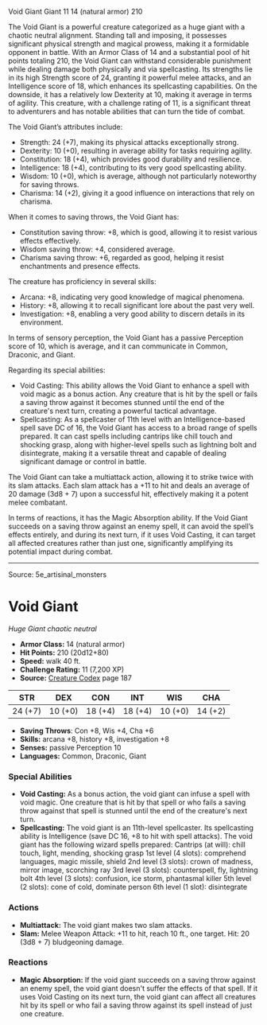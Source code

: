 <MonsterName/>Void Giant</MonsterName>
<CreatureType/>Giant</CreatureType>
<CR/>11</CR>
<AC/>14 (natural armor)</AC>
<HP/>210</HP>
<summary>The Void Giant is a powerful creature categorized as a huge giant with a chaotic neutral alignment. Standing tall and imposing, it possesses significant physical strength and magical prowess, making it a formidable opponent in battle. With an Armor Class of 14 and a substantial pool of hit points totaling 210, the Void Giant can withstand considerable punishment while dealing damage both physically and via spellcasting. Its strengths lie in its high Strength score of 24, granting it powerful melee attacks, and an Intelligence score of 18, which enhances its spellcasting capabilities. On the downside, it has a relatively low Dexterity at 10, making it average in terms of agility. This creature, with a challenge rating of 11, is a significant threat to adventurers and has notable abilities that can turn the tide of combat.</summary>

<detail>

The Void Giant’s attributes include:
- Strength: 24 (+7), making its physical attacks exceptionally strong.
- Dexterity: 10 (+0), resulting in average ability for tasks requiring agility.
- Constitution: 18 (+4), which provides good durability and resilience.
- Intelligence: 18 (+4), contributing to its very good spellcasting ability.
- Wisdom: 10 (+0), which is average, although not particularly noteworthy for saving throws.
- Charisma: 14 (+2), giving it a good influence on interactions that rely on charisma.

When it comes to saving throws, the Void Giant has:
- Constitution saving throw: +8, which is good, allowing it to resist various effects effectively.
- Wisdom saving throw: +4, considered average.
- Charisma saving throw: +6, regarded as good, helping it resist enchantments and presence effects.

The creature has proficiency in several skills:
- Arcana: +8, indicating very good knowledge of magical phenomena.
- History: +8, allowing it to recall significant lore about the past very well.
- Investigation: +8, enabling a very good ability to discern details in its environment.

In terms of sensory perception, the Void Giant has a passive Perception score of 10, which is average, and it can communicate in Common, Draconic, and Giant.

Regarding its special abilities:
- Void Casting: This ability allows the Void Giant to enhance a spell with void magic as a bonus action. Any creature that is hit by the spell or fails a saving throw against it becomes stunned until the end of the creature's next turn, creating a powerful tactical advantage.
- Spellcasting: As a spellcaster of 11th level with an Intelligence-based spell save DC of 16, the Void Giant has access to a broad range of spells prepared. It can cast spells including cantrips like chill touch and shocking grasp, along with higher-level spells such as lightning bolt and disintegrate, making it a versatile threat and capable of dealing significant damage or control in battle.

The Void Giant can take a multiattack action, allowing it to strike twice with its slam attacks. Each slam attack has a +11 to hit and deals an average of 20 damage (3d8 + 7) upon a successful hit, effectively making it a potent melee combatant.

In terms of reactions, it has the Magic Absorption ability. If the Void Giant succeeds on a saving throw against an enemy spell, it can avoid the spell’s effects entirely, and during its next turn, if it uses Void Casting, it can target all affected creatures rather than just one, significantly amplifying its potential impact during combat.</detail>



---

Source: 5e_artisinal_monsters

# Void Giant

*Huge* *Giant* *chaotic neutral*

- **Armor Class:** 14 (natural armor)
- **Hit Points:** 210 (20d12+80)
- **Speed:** walk 40 ft.
- **Challenge Rating:** 11 (7,200 XP)
- **Source:** [Creature Codex](https://koboldpress.com/kpstore/product/creature-codex-for-5th-edition-dnd) page 187

| STR | DEX | CON | INT | WIS | CHA |
| --- | --- | --- | --- | --- | --- |
| 24 (+7) | 10 (+0) | 18 (+4) | 18 (+4) | 10 (+0) | 14 (+2) |

- **Saving Throws**: Con +8, Wis +4, Cha +6
- **Skills:** arcana +8, history +8, investigation +8
- **Senses:** passive Perception 10
- **Languages:** Common, Draconic, Giant

### Special Abilities

- **Void Casting:** As a bonus action, the void giant can infuse a spell with void magic. One creature that is hit by that spell or who fails a saving throw against that spell is stunned until the end of the creature's next turn.
- **Spellcasting:** The void giant is an 11th-level spellcaster. Its spellcasting ability is Intelligence (save DC 16, +8 to hit with spell attacks). The void giant has the following wizard spells prepared: 
Cantrips (at will): chill touch, light, mending, shocking grasp
1st level (4 slots): comprehend languages, magic missile, shield
2nd level (3 slots): crown of madness, mirror image, scorching ray
3rd level (3 slots): counterspell, fly, lightning bolt
4th level (3 slots): confusion, ice storm, phantasmal killer
5th level (2 slots): cone of cold, dominate person
6th level (1 slot): disintegrate

### Actions

- **Multiattack:** The void giant makes two slam attacks.
- **Slam:** Melee Weapon Attack: +11 to hit, reach 10 ft., one target. Hit: 20 (3d8 + 7) bludgeoning damage.

### Reactions

- **Magic Absorption:** If the void giant succeeds on a saving throw against an enemy spell, the void giant doesn't suffer the effects of that spell. If it uses Void Casting on its next turn, the void giant can affect all creatures hit by its spell or who fail a saving throw against its spell instead of just one creature.




